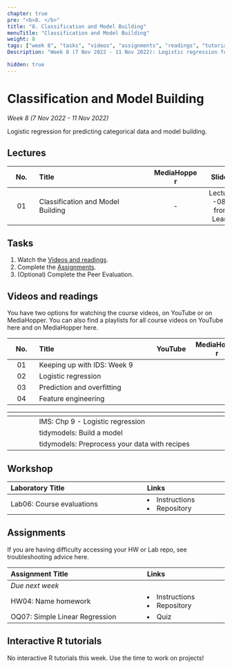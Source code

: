 ```yaml
---
chapter: true
pre: "<b>8. </b>"
title: "8. Classification and Model Building"
menuTitle: "Classification and Model Building"
weight: 8
tags: ["week 8", "tasks", "videos", "assignments", "readings", "tutorials"]
Description: "Week 8 (7 Nov 2022 - 11 Nov 2022): Logistic regression for predicting categorical data and model building."

hidden: true
---
```


# Classification and Model Building

_Week 8 (7 Nov 2022 - 11 Nov 2022)_

Logistic regression for predicting categorical data and model building.

## Lectures

| <div style="width:50px;text-align:center">No.</div> | <div style="width:250px;text-align:left">Title</div> | <div style="width:100px;text-align:center">MediaHopper</div> |  <div style="width:80px;text-align:center">Slides</div> | <div style="width:170px;text-align:center">Additional Links</div> |
|:---:|:---------------------|:-----------:|:--------:|:------|
| 01  | Classification and Model Building | - |<span><a id = "lecture08"> Lecture -08- from Learn </a></span> | - |

## Tasks

<ol>
<li>Watch the <a href="#videos and readings">Videos and readings</a>.</li>
  <li>Complete the <a href="#assignments">Assignments</a>.</li>
  <li>(Optional) Complete the <a id="PE03">Peer Evaluation</a>.</li>
</ol>

## Videos and readings

<p style="text-align: left">You have two options for watching the course videos, on YouTube or on MediaHopper. You can also find a playlists for all course videos on YouTube <a id="playlistyt">here</a> and on MediaHopper <a id="playlistmh">here</a>.

| <div style="width:50px;text-align:center">No.</div> | <div style="width:250px;text-align:left">Title</div> | <div style="width:80px;text-align:center">YouTube</div> | <div style="width:100px;text-align:center">MediaHopper</div> |  <div style="width:80px;text-align:center">Slides</div> | <div style="width:170px;text-align:center">Additional Links</div> |
|:---:|:---------------------|:-------:|:-----------:|:--------:|:------|
| 01  | Keeping up with IDS: Week 9| <a id="W9L1YT"><span style="color: red;"><i class="fab fa-youtube fa-lg" /></span></a> | <a id="W9L1MH"><span style="color: #0A1E3F;"><i class="fas fa-file-video fa-lg"/></span></a> | - | - |
| 02  | 	Logistic regression | <a id="W9L2YT"><span style="color: red;"><i class="fab fa-youtube fa-lg" /></span></a> | <a id="W9L2MH"><span style="color: #0A1E3F;"><i class="fas fa-file-video fa-lg"/></span></a> | <a id="W9L2S"><span style="color: #4b5357;"><i class="fas fa-desktop fa-lg"/></span></a>  | - |
| 03  | 	Prediction and overfitting  | <a id="W9L3YT"><span style="color: red;"><i class="fab fa-youtube fa-lg" /></span></a> | <a id="W9L3MH"><span style="color: #0A1E3F;"><i class="fas fa-file-video fa-lg"/></span></a> | <a id="W9L3S"><span style="color: #4b5357;"><i class="fas fa-desktop fa-lg"/></span></a>  | - |
| 04  | 	Feature engineering    | <a id="W9L4YT"><span style="color: red;"><i class="fab fa-youtube fa-lg" /></span></a> | <a id="W9L4MH"><span style="color: #0A1E3F;"><i class="fas fa-file-video fa-lg"/></span></a> | <a id="W9L4S"><span style="color: #4b5357;"><i class="fas fa-desktop fa-lg"/></span></a>  | - |

| <div style="width:50px"></div>  | <div style="width:420px"></div>  |  <div style="width:200px"></div> |
|:---:|:---|:---:|
| <i class="fas fa-book"></i> | IMS: <a id="IMS9">Chp 9 - Logistic regression</a> | **Required** |
| <i class="fab fa-readme"></i> | tidymodels: <a id="TMBaM">Build a model</a> | Optional |
| <i class="fab fa-readme"></i> | tidymodels: <a id="TMP">Preprocess your data with recipes</a> | Optional |

## Workshop

| <div style="width:300px;text-align:left">Laboratory Title</div> | <div style="width:170px;text-align:left">Links</div> | <div style="width:180px;text-align:left">Date</div> |
|:---|:---|:---|
| Lab06: Course evaluations |  <li><a id="LAB6I">Instructions</a></li> <li><a id="LAB6R">Repository</a></li>| Fri, 11 Nov, 10:00 UK  |

## Assignments

<p style="text-align: left">If you are having difficulty accessing your HW or Lab repo, see troubleshooting advice <a id="troubleshoot">here</a>.</p>

| <div style="width:300px;text-align:left">Assignment Title</div> | <div style="width:170px;text-align:left">Links</div> | <div style="width:180px;text-align:left">Due</div> |
|:---|:---|:---|
| *Due next week* | | |
| HW04: Name homework | <li><a id="HW4I">Instructions</a></li><li><a id="HW4R">Repository</a></li> | Fri, 18 Nov, 12:00 UK |
| OQ07: Simple Linear Regression | <li><a id="OQ7">Quiz</a></li> | Mon, 14 Nov, 12:00 UK |

<!--
## Code-along


<p style="text-align: left"> Recordings and files from Thursday's code-along.</p>

| <div style="width:200px"></div>  | <div style="width:480px"></div>  |
|:---|:---|
| Recording | <a id="CA9YT"><span style="color: red;"><i class="fab fa-youtube fa-lg"> </i></span></a> <a id="CA9MH"><span style="color: #0A1E3F;"><i class="fas fa-file-video fa-lg"></i></span></a>
| Session artifacts | <a id="CA9Rmd">.Rmd</a> <a id="CA9Md">.md</a>|
-->

## Interactive R tutorials

<p style="text-align: left"> No interactive R tutorials this week. Use the time to work on projects!</p>
